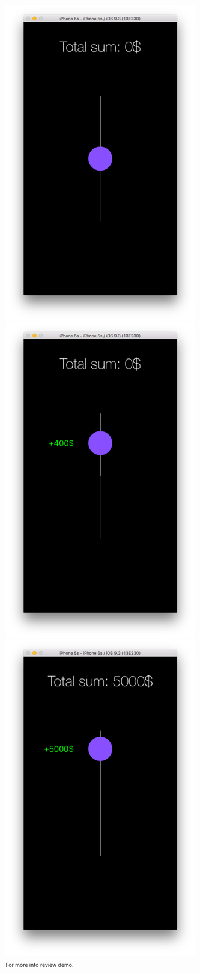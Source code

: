 ![Preview1](https://raw.githubusercontent.com/andjash/AYSteppedSlider/master/screenshots/screen_1.png)
![Preview2](https://raw.githubusercontent.com/andjash/AYSteppedSlider/master/screenshots/screen_2.png)
![Preview3](https://raw.githubusercontent.com/andjash/AYSteppedSlider/master/screenshots/screen_3.png)

For more info review demo.